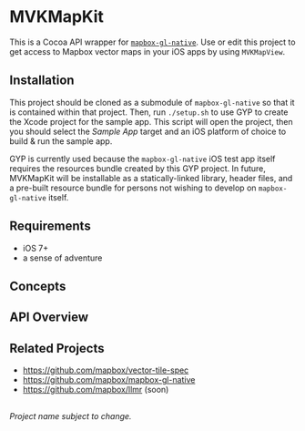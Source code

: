 # MVKMapKit

This is a Cocoa API wrapper for [`mapbox-gl-native`](https://github.com/mapbox/mapbox-gl-native). Use or edit this project to get access to Mapbox vector maps in your iOS apps by using `MVKMapView`. 

## Installation

This project should be cloned as a submodule of `mapbox-gl-native` so that it is contained within that project. Then, run `./setup.sh` to use GYP to create the Xcode project for the sample app. This script will open the project, then you should select the *Sample App* target and an iOS platform of choice to build & run the sample app. 

GYP is currently used because the `mapbox-gl-native` iOS test app itself requires the resources bundle created by this GYP project. In future, MVKMapKit will be installable as a statically-linked library, header files, and a pre-built resource bundle for persons not wishing to develop on `mapbox-gl-native` itself. 

## Requirements

 * iOS 7+
 * a sense of adventure

## Concepts

## API Overview

## Related Projects

 * https://github.com/mapbox/vector-tile-spec
 * https://github.com/mapbox/mapbox-gl-native
 * https://github.com/mapbox/llmr (soon)

##

*Project name subject to change.*
